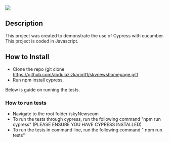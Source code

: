 
<img src="https://capsule-render.vercel.app/api?type=wave&color=auto&height=300&section=header&text=Skynews%20Project&fontSize=90" />

## Description
This project was created to demonstrate the use of Cypress with cucumber. This project is coded in Javascript.

## How to Install

- Clone the repo (git clone https://github.com/abdulazizkarim11/skynewshomepage.git)
- Run npm install cypress.

Below is guide on running the tests.

### How to run tests
- Navigate to the root folder /skyNewscom
- To run the tests through cypress, run the following command "npm run cypress" (PLEASE ENSURE YOU HAVE CYPRESS INSTALLED)
- To run the tests in command line, run the following command " npm run tests"

